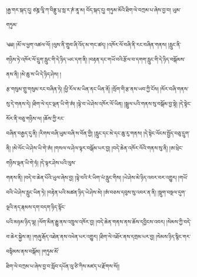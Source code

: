 ﻿  
།རྒྱ་གར་སྐད་དུ། ཙཎྜ་ལཱི་ཀ་བིནྡུ་པྲ་སྥ་ར་ཎཾ་ནཱ་མ། བོད་སྐད་དུ། གཏུམ་མོའི་ཐིག་ལེ་བཀྲམ་པ་ཞེས་བྱ་བ། ཡུམ་གཏུམ་  
  
༄༅། །མོ་ལ་ཕྱག་འཚལ་ལོ། །ལུས་ནི་གྲུབ་ཞི་འོད་མ་གང་ཚད། །འཁོར་ལོ་བཞི་ནི་རང་བཞིན་གནས། །རླུང་ནི་གཉིས་ཏེ་འཁོར་ལོ་དྲུག་རླུང་གི་དེ་ཉིད་ཡང་དག་ནི། །བརྟན་དང་གཡོ་བའི་རྩོལ་བ་དགག་རླུང་གི་དེ་ཉིད་བསྒོམས་ནས་ནི། །མེ་ཆུ་ས་ཡི་དེ་ཉིད་ཤེས། །  
རྩ་གསུམ་གྲུ་གསུམ་རང་བཞིན་ཏེ། །ཕྱི་རོལ་མ་ཡིན་ནང་ཡིན་ནོ། །སྲོག་གི་རྩ་ནས་ཡབ་ཀྱི་ངོས། །སོར་བཞི་གནས་སུ་དེ་གནས་དེ། །ཐིག་ལེ་དང་ལྡན་ཡི་གེ་ཨཾ། །ལྟེ་བ་ཡེ་ཤེས་འཁོར་ལོ་ཡིན། །སྦྲུལ་པའི་གནས་སུ་བསྒོམ་བྱ་སྟེ། །དེ་སྟེང་སོར་ནི་བཅུ་གཉིས་ལ། །ཆོས་ཀྱི་རང་  
བཞིན་བརྒྱད་དུ་ནི། །རིགས་བཞི་ཡུམ་བཞི་ས་བོན་གྱི། །རླུང་དང་མེ་དང་ཆུ་རུ་གནས། །དེ་སྟེང་ལོངས་སྤྱོད་བཅུ་དྲུག་ནི། །མེ་ལོང་ཡེ་ཤེས་ཡི་གེ་ཨཾ། །གསལ་ལ་ཤེལ་ལྟར་བསྒོམ་པར་བྱ། །བདེ་ཆེན་འཁོར་ལོའི་གནས་སུ་ནི། །ཨ་ཕྲེང་གཉིས་ལྡན་ཡི་གེ་ཧཾ། །དེ་ལྟར་ཤེས་པའི་ལུས་  
གནས་ནི། །བདེ་བ་ཆེན་པོའི་ཡུལ་ཞེས་བྱ། །ལྟེ་བའི་རཾ་ཡིག་ཡཾ་རླུང་གིས། །ཡེ་ཤེས་མེ་ཉིད་འབར་བར་འགྱུར། །གཡོ་བའི་ཡེ་ཤེས་རླུང་ཡིན་ཏེ། །བརྟེན་པའི་མཚན་ཉིད་ཡེ་ཤེས་མེ། །ཨཾ་བཅས་དབུས་སུ་འབར་ན་ནི། །སྡུག་བསྔལ་དུག་ལྔའི་ནད་རྣམས་དག་བདག་ཉིད་སྟོང་  
པའི་མཉམ་ཉིད་ལྷ། །ལོག་མིན་རྒྱུ་ནས་འཁྲུལ་འཁོར་བྱ། །བདེ་ཆེན་གནས་ནས་ཆོས་དབྱིངས་འབར། །སེམས་ཀྱི་བདེ་བ་ཆེར་སྐྱེས་ན། །གཞུ་རྒོད་འཐེན་ནས་འཕེན་པར་འགྱུར། །ཐིག་ལེ་འཐོར་ནས་དགྲམ་པར་བྱ། །སེམས་ཉིད་སྙིང་གར་བསྟིམས་ནས་བསྒོམ། །གཏུམ་མོ་  
ཐིག་ལེ་བཀྲམ་པ་ཞེས་བྱ་བ་སློབ་དཔོན་ལུ་ཙི་ཀིས་མཛད་པ་རྫོགས་སོ།།  
  
  
